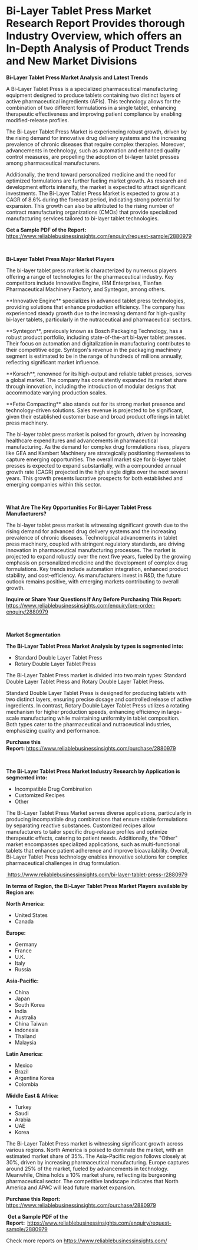 <p><h1>Bi-Layer Tablet Press Market Research Report Provides thorough Industry Overview, which offers an In-Depth Analysis of Product Trends and New Market Divisions</h1></p><p><strong>Bi-Layer Tablet Press Market Analysis and Latest Trends</strong></p>
<p><p>A Bi-Layer Tablet Press is a specialized pharmaceutical manufacturing equipment designed to produce tablets containing two distinct layers of active pharmaceutical ingredients (APIs). This technology allows for the combination of two different formulations in a single tablet, enhancing therapeutic effectiveness and improving patient compliance by enabling modified-release profiles.</p><p>The Bi-Layer Tablet Press Market is experiencing robust growth, driven by the rising demand for innovative drug delivery systems and the increasing prevalence of chronic diseases that require complex therapies. Moreover, advancements in technology, such as automation and enhanced quality control measures, are propelling the adoption of bi-layer tablet presses among pharmaceutical manufacturers. </p><p>Additionally, the trend toward personalized medicine and the need for optimized formulations are further fueling market growth. As research and development efforts intensify, the market is expected to attract significant investments. The Bi-Layer Tablet Press Market is expected to grow at a CAGR of 8.6% during the forecast period, indicating strong potential for expansion. This growth can also be attributed to the rising number of contract manufacturing organizations (CMOs) that provide specialized manufacturing services tailored to bi-layer tablet technologies.</p></p>
<p><strong>Get a Sample PDF of the Report:&nbsp;</strong> <a href="https://www.reliablebusinessinsights.com/enquiry/request-sample/2880979?utm_campaign=2779&utm_medium=2&utm_source=Github&utm_content=ia&utm_term=12032025&utm_id=bi-layer-tablet-press">https://www.reliablebusinessinsights.com/enquiry/request-sample/2880979</a></p>
<p>&nbsp;</p>
<p><strong>Bi-Layer Tablet Press Major Market Players</strong></p>
<p><p>The bi-layer tablet press market is characterized by numerous players offering a range of technologies for the pharmaceutical industry. Key competitors include Innovative Engine, IRM Enterprises, Tianfan Pharmaceutical Machinery Factory, and Syntegon, among others. </p><p>**Innovative Engine** specializes in advanced tablet press technologies, providing solutions that enhance production efficiency. The company has experienced steady growth due to the increasing demand for high-quality bi-layer tablets, particularly in the nutraceutical and pharmaceutical sectors.</p><p>**Syntegon**, previously known as Bosch Packaging Technology, has a robust product portfolio, including state-of-the-art bi-layer tablet presses. Their focus on automation and digitalization in manufacturing contributes to their competitive edge. Syntegon's revenue in the packaging machinery segment is estimated to be in the range of hundreds of millions annually, reflecting significant market influence.</p><p>**Korsch**, renowned for its high-output and reliable tablet presses, serves a global market. The company has consistently expanded its market share through innovation, including the introduction of modular designs that accommodate varying production scales.</p><p>**Fette Compacting** also stands out for its strong market presence and technology-driven solutions. Sales revenue is projected to be significant, given their established customer base and broad product offerings in tablet press machinery.</p><p>The bi-layer tablet press market is poised for growth, driven by increasing healthcare expenditures and advancements in pharmaceutical manufacturing. As the demand for complex drug formulations rises, players like GEA and Kambert Machinery are strategically positioning themselves to capture emerging opportunities. The overall market size for bi-layer tablet presses is expected to expand substantially, with a compounded annual growth rate (CAGR) projected in the high single digits over the next several years. This growth presents lucrative prospects for both established and emerging companies within this sector.</p></p>
<p>&nbsp;</p>
<p><strong>What Are The Key Opportunities For Bi-Layer Tablet Press Manufacturers?</strong></p>
<p><p>The bi-layer tablet press market is witnessing significant growth due to the rising demand for advanced drug delivery systems and the increasing prevalence of chronic diseases. Technological advancements in tablet press machinery, coupled with stringent regulatory standards, are driving innovation in pharmaceutical manufacturing processes. The market is projected to expand robustly over the next five years, fueled by the growing emphasis on personalized medicine and the development of complex drug formulations. Key trends include automation integration, enhanced product stability, and cost-efficiency. As manufacturers invest in R&D, the future outlook remains positive, with emerging markets contributing to overall growth.</p></p>
<p><strong>Inquire or Share Your Questions If Any Before Purchasing This Report:</strong> <a href="https://www.reliablebusinessinsights.com/enquiry/pre-order-enquiry/2880979?utm_campaign=2779&utm_medium=2&utm_source=Github&utm_content=ia&utm_term=12032025&utm_id=bi-layer-tablet-press">https://www.reliablebusinessinsights.com/enquiry/pre-order-enquiry/2880979</a></p>
<p>&nbsp;</p>
<p><strong>Market Segmentation</strong></p>
<p><strong>The Bi-Layer Tablet Press Market Analysis by types is segmented into:</strong></p>
<p><ul><li>Standard Double Layer Tablet Press</li><li>Rotary Double Layer Tablet Press</li></ul></p>
<p><p>The Bi-Layer Tablet Press market is divided into two main types: Standard Double Layer Tablet Press and Rotary Double Layer Tablet Press. </p><p>Standard Double Layer Tablet Press is designed for producing tablets with two distinct layers, ensuring precise dosage and controlled release of active ingredients. In contrast, Rotary Double Layer Tablet Press utilizes a rotating mechanism for higher production speeds, enhancing efficiency in large-scale manufacturing while maintaining uniformity in tablet composition. Both types cater to the pharmaceutical and nutraceutical industries, emphasizing quality and performance.</p></p>
<p><strong>Purchase this Report:&nbsp;</strong><a href="https://www.reliablebusinessinsights.com/purchase/2880979?utm_campaign=2779&utm_medium=2&utm_source=Github&utm_content=ia&utm_term=12032025&utm_id=bi-layer-tablet-press">https://www.reliablebusinessinsights.com/purchase/2880979</a></p>
<p>&nbsp;</p>
<p><strong>The Bi-Layer Tablet Press Market Industry Research by Application is segmented into:</strong></p>
<p><ul><li>Incompatible Drug Combination</li><li>Customized Recipes</li><li>Other</li></ul></p>
<p><p>The Bi-Layer Tablet Press Market serves diverse applications, particularly in producing incompatible drug combinations that ensure stable formulations by separating reactive substances. Customized recipes allow manufacturers to tailor specific drug-release profiles and optimize therapeutic effects, catering to patient needs. Additionally, the "Other" market encompasses specialized applications, such as multi-functional tablets that enhance patient adherence and improve bioavailability. Overall, Bi-Layer Tablet Press technology enables innovative solutions for complex pharmaceutical challenges in drug formulation.</p></p>
<p><a href="https://www.reliablebusinessinsights.com/bi-layer-tablet-press-r2880979?utm_campaign=2779&utm_medium=2&utm_source=Github&utm_content=ia&utm_term=12032025&utm_id=bi-layer-tablet-press">&nbsp;https://www.reliablebusinessinsights.com/bi-layer-tablet-press-r2880979</a></p>
<p><strong>In terms of Region, the Bi-Layer Tablet Press Market Players available by Region are:</strong></p>
<p>
    <p> <strong> North America: </strong>
        <ul>
            <li>United States</li>
            <li>Canada</li>
        </ul>
        </p> 
    <p> <strong> Europe: </strong>
        <ul>
            <li>Germany</li>
            <li>France</li>
            <li>U.K.</li>
            <li>Italy</li>
            <li>Russia</li>
        </ul>
        </p> 
    <p> <strong> Asia-Pacific: </strong>
        <ul>
            <li>China</li>
            <li>Japan</li>
            <li>South Korea</li>
            <li>India</li>
            <li>Australia</li>
            <li>China Taiwan</li>
            <li>Indonesia</li>
            <li>Thailand</li>
            <li>Malaysia</li>
        </ul>
        </p> 
    <p> <strong> Latin America: </strong>
        <ul>
            <li>Mexico</li>
            <li>Brazil</li>
            <li>Argentina Korea</li>
            <li>Colombia</li>
        </ul>
        </p> 
    <p> <strong> Middle East & Africa: </strong>
        <ul>
            <li>Turkey</li>
            <li>Saudi</li>
            <li>Arabia</li>
            <li>UAE</li>
            <li>Korea</li>
        </ul>
    </p>
    </p>
<p><p>The Bi-Layer Tablet Press market is witnessing significant growth across various regions. North America is poised to dominate the market, with an estimated market share of 35%. The Asia-Pacific region follows closely at 30%, driven by increasing pharmaceutical manufacturing. Europe captures around 25% of the market, fueled by advancements in technology. Meanwhile, China holds a 10% market share, reflecting its burgeoning pharmaceutical sector. The competitive landscape indicates that North America and APAC will lead future market expansion.</p></p>
<p><strong>Purchase this Report: </strong><a href="https://www.reliablebusinessinsights.com/purchase/2880979?utm_campaign=2779&utm_medium=2&utm_source=Github&utm_content=ia&utm_term=12032025&utm_id=bi-layer-tablet-press">https://www.reliablebusinessinsights.com/purchase/2880979</a></p>
<p>&nbsp;<strong>Get a Sample PDF of the Report:&nbsp;&nbsp;</strong><a href="https://www.reliablebusinessinsights.com/enquiry/request-sample/2880979?utm_campaign=2779&utm_medium=2&utm_source=Github&utm_content=ia&utm_term=12032025&utm_id=bi-layer-tablet-press">https://www.reliablebusinessinsights.com/enquiry/request-sample/2880979</a></p>
<p><strong></strong></p>
<p>Check more reports on <a href="https://www.reliablebusinessinsights.com/?utm_campaign=2779&utm_medium=2&utm_source=Github&utm_content=ia&utm_term=12032025&utm_id=bi-layer-tablet-press">https://www.reliablebusinessinsights.com/</a></p>